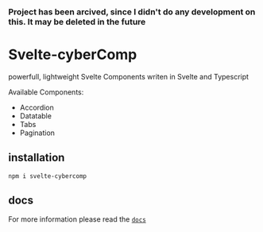 ### Project has been arcived, since I didn't do any development on this. It may be deleted in the future

# Svelte-cyberComp
powerfull, lightweight Svelte Components writen in Svelte and Typescript

Available Components:
- Accordion
- Datatable
- Tabs
- Pagination

## installation
```
npm i svelte-cybercomp
```
## docs
For more information please read the [`docs`](https://cybersteam00.github.io/svelte-cyberComp/)
